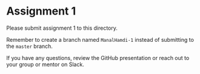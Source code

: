 # Assignment 1

Please submit assignment 1 to this directory.

Remember to create a branch named `ManalHamdi-1` 
instead of submitting to the `master` branch.

If you have any questions, review the GitHub presentation or reach
out to your group or mentor on Slack.
